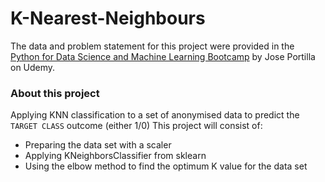 # K-Nearest-Neighbours 
The data and problem statement for this project were provided in the [Python for Data Science and Machine Learning Bootcamp](https://www.udemy.com/course/python-for-data-science-and-machine-learning-bootcamp/) by Jose Portilla on Udemy.

### About this project 
Applying KNN classification to a set of anonymised data to predict the `TARGET CLASS` outcome (either 1/0)
This project will consist of: 
* Preparing the data set with a scaler
* Applying KNeighborsClassifier from sklearn 
* Using the elbow method to find the optimum K value for the data set
